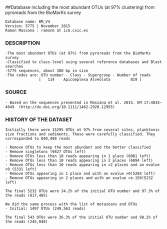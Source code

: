 ##Database including the most abundant OTUs (at 97% clustering) from pyroreads from the BioMarKs survey

	Database name: BM_V4
	Version: 5775 | November 2015
	Ramon Massana : ramonm at icm.csic.es


### DESCRIPTION

	-The most abundant OTUs (at 97%) from pyroreads from the BioMarKs survey
	-Classified to class-level using several reference databases and Blast searches
	-5775 sequences, about 380 bp in size
	-The codes are: OTU number - Class - Supergroup - Number of reads
	               [   114    Apicomplexa Alveolata         819 ]	


### SOURCE 

	- Based on the sequences presented in Massana et al. 2015. EM 17:4035–4049 	(http://dx.doi.org/10.1111/1462-2920.12955)


### HISTORY OF THE DATASET

	Initially there were 15295 OTUs at 97% from several sites, planktonic size fractions and sediments. These were carefully classified. They corresponded to 840,498 reads

	- Remove OTUs to keep the most abundant and the better classified
	- Remove singletons (9827 OTUs left)
	- Remove OTUs less than 10 reads appearing in 1 place (8081 left)
	- Remove OTUs less than 10 reads appearing in 2 places (6094 left)
	- Remove OTUs less than 10 reads appearing in >2 places and an evalue >0 (5331 left)
	- Remove OTUs appearing in 1 place and with an evalue >0(5284 left)
	- Remove OTUs appearing in 2 places and with an evalue >e-150(5232 left)

	The final 5232 OTUs were 34.2% of the initial OTU number and 97.3% of the reads	(817,485)

	We did the same process with the list of metazoans and OTUs
	- Initial: 1497 OTUs (249,563 reads)
	
	The final 543 OTUs were 36.3% of the initial OTU number and 98.2% of the reads (245,048)


